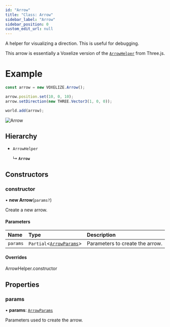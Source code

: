 ```yaml
---
id: "Arrow"
title: "Class: Arrow"
sidebar_label: "Arrow"
sidebar_position: 0
custom_edit_url: null
---
```


A helper for visualizing a direction. This is useful for debugging.

This arrow is essentially a Voxelize version of the [`ArrowHelper`](https://threejs.org/docs/#api/en/helpers/ArrowHelper) from Three.js.

# Example
```ts
const arrow = new VOXELIZE.Arrow();

arrow.position.set(10, 0, 10);
arrow.setDirection(new THREE.Vector3(1, 0, 0));

world.add(arrow);
```

![Arrow](/img/arrow.png)

## Hierarchy

- `ArrowHelper`

  ↳ **`Arrow`**

## Constructors

### constructor

• **new Arrow**(`params?`)

Create a new arrow.

#### Parameters

| Name | Type | Description |
| :------ | :------ | :------ |
| `params` | `Partial`<[`ArrowParams`](../modules.md#arrowparams-128)\> | Parameters to create the arrow. |

#### Overrides

ArrowHelper.constructor

## Properties

### params

• **params**: [`ArrowParams`](../modules.md#arrowparams-128)

Parameters used to create the arrow.
